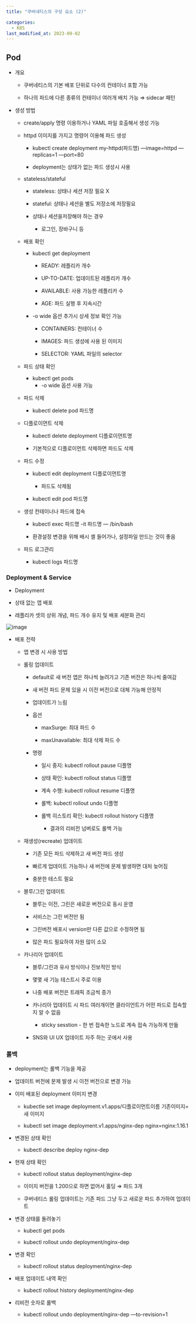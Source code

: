 ```yaml
---
title: "쿠버네티스의 구성 요소 (2)"

categories:
  - K8S
last_modified_at: 2023-09-02
---
```


Pod
---

*   개요
    
    *   쿠버네티스의 기본 배포 단위로 다수의 컨테이너 포함 가능
    
    *   하나의 파드에 다른 종류의 컨테이너 여러개 배치 가능 ⇒ sidecar 패턴

*   생성 방법
    
    *   create/apply 명령 이용하거나 YAML 파일 호출해서 생성 가능
    
    *   httpd 이미지를 가지고 명령어 이용해 파드 생성
        
        *   kubectl create deployment my-httpd(파드명) —image=httpd —replicas=1 —port=80
        
        *   deployment는 상태가 없는 파드 생성시 사용
    
    *   stateless/stateful
        
        *   stateless: 상태나 세션 저장 필요 X
        
        *   stateful: 상태나 세션을 별도 저장소에 저장필요
        
        *   상태나 세션을저장해야 하는 경우
            *   로그인, 장바구니 등
    
    *   배포 확인
        
        *   kubectl get deployment
            
            *   READY: 레플리카 개수
            
            *   UP-TO-DATE: 업데이트된 레플리카 개수
            
            *   AVAILABLE: 사용 가능한 레플리카 수
            
            *   AGE: 파드 실행 후 지속시간
        
        *   \-o wide 옵션 추가시 상세 정보 확인 가능
            
            *   CONTAINERS: 컨테이너 수
            
            *   IMAGES: 파드 생성에 사용 된 이미지
            
            *   SELECTOR: YAML 파일의 selector
    
    *   파드 상태 확인
        *   kubectl get pods
            *   \-o wide 옵션 사용 가능
    
    *   파드 삭제
        *   kubectl delete pod 파드명
    
    *   디플로이먼트 삭제
        
        *   kubectl delete deployment 디플로이먼트명
        
        *   기본적으로 디플로이먼트 삭제하면 파드도 삭제
    
    *   파드 수정
        
        *   kubectl edit deployment 디플로이먼트명
            *   파드도 삭제됨
        
        *   kubectl edit pod 파드명
    
    *   생성 컨테이너나 파드에 접속
        
        *   kubectl exec 파드명 -it 파드명 — /bin/bash
        
        *   환경설정 변경을 위해 배시 셸 들어가나, 설정파일 만드는 것이 좋음
    
    *   파드 로그관리
        *   kubectl logs 파드명

### Deployment & Service

*   Deployment

*   상태 없는 앱 배포

*   레플리카 셋의 상위 개념, 파드 개수 유지 및 배포 세분화 관리
    
   ![image](https://github.com/eunhabaek/eunhabaek.github.io/assets/67853963/4aaa32d3-3c04-4450-b0af-82d342e4c2bb)


*   배포 전략
    
    *   앱 변경 시 사용 방법
    
    *   롤링 업데이트
        
        *   default로 새 버전 앱은 하나씩 늘려가고 기존 버전은 하나씩 줄여감
        
        *   새 버전 파드 문제 있을 시 이전 버전으로 대체 가능해 안정적
        
        *   업데이트가 느림
        
        *   옵션
            
            *   maxSurge: 최대 파드 수
            
            *   maxUnavailable: 최대 삭제 파드 수
        
        *   명령
            
            *   일시 중지: kubectl rollout pause 디플명
            
            *   상태 확인: kubectl rollout status 디플명
            
            *   계속 수행: kubectl rollout resume 디플명
            
            *   롤백: kubectl rollout undo 디플명
            
            *   롤백 히스토리 확인: kubectl rollout history 디플명
                *   결과의 리비전 넘버로도 롤백 가능
    
    *   재생성(recreate) 업데이트
        
        *   기존 모든 파드 삭제하고 새 버전 파드 생성
        
        *   빠르게 업데이트 가능하나 새 버전에 문제 발생하면 대처 늦어짐
        
        *   충분한 테스트 필요
    
    *   블루/그린 업데이트
        
        *   블루는 이전, 그린은 새로운 버전으로 동시 운영
        
        *   서비스는 그린 버전만 됨
        
        *   그린버전 배포시 version만 다른 값으로 수정하면 됨
        
        *   많은 파드 필요하여 자원 많이 소모
    
    *   카나리아 업데이트
        
        *   블루/그린과 유사 방식이나 진보적인 방식
        
        *   몇몇 새 기능 테스트시 주로 이용
        
        *   나중 배포 버전은 트래픽 조금씩 증가
        
        *   카나리아 업데이트 시 파드 여러개이면 클라이언트가 어떤 파드로 접속할 지 알 수 없음
            *   sticky sesstion - 한 번 접속한 노드로 계속 접속 가능하게 만듦
        
        *   SNS와 UI UX 업데이트 자주 하는 곳에서 사용

### 롤백

*   deployment는 롤백 기능을 제공

*   업데이트 버전에 문제 발생 시 이전 버전으로 변경 가능

*   이미 배포된 deployment 이미지 변경
    
    *   kubectle set image deployment.v1.apps/디플로이먼트이름 기존이미지=새 이미지
    
    *   kubectl set image deployment.v1.apps/nginx-dep nginx=nginx:1.16.1

*   변경된 상태 확인
    *   kubectl describe deploy nginx-dep

*   현재 상태 확인
    
    *   kubectl rollout status deployment/nginx-dep
    
    *   이미지 버전을 1.200으로 하면 없어서 홀딩 ⇒ 파드 3개
    
    *   쿠버네티스 롤링 업데이트는 기존 파드 그냥 두고 새로운 파드 추가하여 업데이트

*   변경 상태를 돌려놓기
    
    *   kubectl get pods
    
    *   kubectl rollout undo deployment/nginx-dep

*   변경 확인
    *   kubectl rollout status deployment/nginx-dep

*   배포 업데이트 내역 확인
    *   kubectl rollout history deployment/nginx-dep

*   리비전 숫자로 롤백
    *   kubectl rollout undo deployment/nginx-dep —to-revision=1
